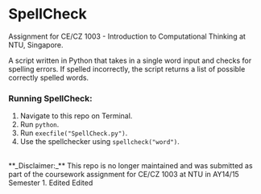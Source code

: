 # SpellCheck
Assignment for CE/CZ 1003 - Introduction to Computational Thinking at NTU, Singapore.

A script written in Python that takes in a single word input and checks for spelling errors. If spelled incorrectly, the script returns a list of possible correctly spelled words.

### Running **SpellCheck**:

1. Navigate to this repo on Terminal.
2. Run `python`.
3. Run `execfile("SpellCheck.py")`.
4. Use the spellchecker using `spellcheck("word")`.

<br>
**_Disclaimer:_** This repo is no longer maintained and was submitted as part of the coursework assignment for CE/CZ 1003 at NTU in AY14/15 Semester 1.
Edited
Edited

